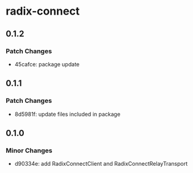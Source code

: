 # radix-connect

## 0.1.2

### Patch Changes

- 45cafce: package update

## 0.1.1

### Patch Changes

- 8d5981f: update files included in package

## 0.1.0

### Minor Changes

- d90334e: add RadixConnectClient and RadixConnectRelayTransport
